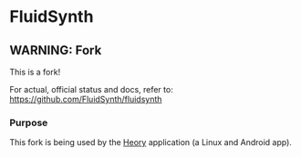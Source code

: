 # FluidSynth

## WARNING: Fork

This is a fork!

For actual, official status and docs, refer to: https://github.com/FluidSynth/fluidsynth

### Purpose

This fork is being used by the [Heory](https://github.com/pestophagous/heory) application (a Linux and Android app).
